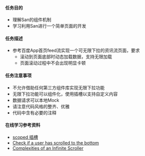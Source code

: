 #### 任务目的
- 理解San的组件机制
- 学习利用San进行一个简单页面的开发

#### 任务描述
- 参考百度App首页feed流实现一个可无限下拉的资讯流页面，要求
  - 滚动到页面底部时动态加载数据，支持无限加载
  - 页面滚动过程中不会出现明显卡顿

#### 任务注意事项
- 不允许借助任何第三方组件库实现无限下拉功能
- 无限下拉功能可以组件化，使用插槽以支持自定义内容
- 数据请求可以本地Mock
- 请注意代码风格的整齐、优雅
- 代码中含有必要的注释

#### 在线学习参考资料
- [scoped 插槽](https://baidu.github.io/san/tutorial/slot/#scoped-%E6%8F%92%E6%A7%BD)
- [Check if a user has scrolled to the bottom](https://stackoverflow.com/questions/3898130/check-if-a-user-has-scrolled-to-the-bottom)
- [Complexities of an Infinite Scroller](https://developers.google.com/web/updates/2016/07/infinite-scroller)